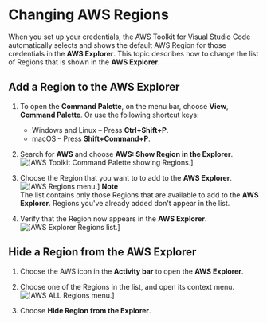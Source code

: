 # Changing AWS Regions<a name="setup-region"></a>

When you set up your credentials, the AWS Toolkit for Visual Studio Code automatically selects and shows the default AWS Region for those credentials in the **AWS Explorer**\. This topic describes how to change the list of Regions that is shown in the **AWS Explorer**\.

## Add a Region to the AWS Explorer<a name="select-new-region"></a>

1. To open the **Command Palette**, on the menu bar, choose **View**, **Command Palette**\. Or use the following shortcut keys: 
   + Windows and Linux – Press **Ctrl\+Shift\+P**\.
   + macOS – Press **Shift\+Command\+P**\.

1. Search for **AWS** and choose **AWS: Show Region in the Explorer**\.  
![\[AWS Toolkit Command Palette showing Regions.\]](http://docs.aws.amazon.com/toolkit-for-vscode/latest/userguide/images/aws-toolkit-show-regions.png)

1. Choose the Region that you want to to add to the **AWS Explorer**\.  
![\[AWS Regions menu.\]](http://docs.aws.amazon.com/toolkit-for-vscode/latest/userguide/images/aws-toolkit-select-region.png)
**Note**  
The list contains only those Regions that are available to add to the **AWS Explorer**\. Regions you've already added don't appear in the list\.

1. Verify that the Region now appears in the **AWS Explorer**\.  
![\[AWS Explorer Regions list.\]](http://docs.aws.amazon.com/toolkit-for-vscode/latest/userguide/images/aws-toolkit-region-added.png)

## Hide a Region from the AWS Explorer<a name="hide-region"></a>

1. Choose the AWS icon in the **Activity bar** to open the **AWS Explorer**\.

1. Choose one of the Regions in the list, and open its context menu\.  
![\[AWS ALL Regions menu.\]](http://docs.aws.amazon.com/toolkit-for-vscode/latest/userguide/images/aws-toolkit-region-context-menu.png)

1. Choose **Hide Region from the Explorer**\.